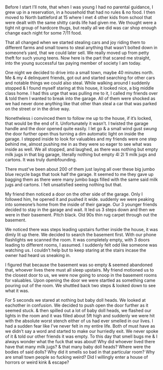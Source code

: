 Before I start I’ll note, that when I was young I had no parental guidance, I grew up in a reservation, in a household that had no rules & no food. I then moved to North battleford at 15 where I met 4 other kids from school that were dealt with the same shitty cards life had given me. We thought were a tight nit group of hardcore thugs, but really all we did was car shop enough change each night for some 7/11 food. 

That all changed when we started stealing cars and joy riding them to different farms and small towns to steal anything that wasn’t bolted down in someone’s yard, that we could later sell. We really moved up from petty theft for such young teens. Now here is the part that scared me straight, into the young successful tax paying member of society I am today. 

One night we decided to drive into a small town, maybe 40 minutes north. Me & my 4 delinquent friends, got out and started searching for other cars and notable things we could also steal. While walking around I suddenly stopped & I found myself staring at this house, it looked nice, a big middle class home. I had this urge that was pulling me to it, I called my friends over & told them I wanted to break into the garage. All of them were shocked as we had never done anything like that other than steal a car that was parked on the street or in the drive way. 

Nonetheless i convinced them to follow me up to the house, if it’s locked, that would be the end of it. Unfortunately it wasn’t. I twisted the garage handle and the door opened quite easily. I let go & a small wind gust swung the door further open thus turning a dim automatic light on inside the garage. I stepped inside to look for valuables and my friends were one step behind me, almost pushing me in as they were so eager to see what was inside as well. We all stopped, and laughed, as there was nothing but empty milk jugs in that big garage, literally nothing but empty 4l 2l 1l milk jugs and cartons. It was truly  dumbfounding. 

There must’ve been about 200 of them just laying all over these big jumbo blue recycle bags that took half the garage. It seemed to me they gave up bagging them as there were many jumbo bags filled with the same said milk jugs and cartons. I felt unsatisfied seeing nothing but that.

 My friend then noticed a door on the other side of the garage. Only I followed him, he opened it and pushed it wide. suddenly we were peaking into someone’s home from the inside of their garage. Our 3 younger friends decided to stay in the garage and wait. It led us 3 steps down and then we were in their basement. Pitch black. Old 90s thin rug carpet through out the basement. 

We noticed there was steps leading upstairs further inside the house, it was dimly lit up there. We decided to search the basement first. With our phone flashlights we scanned the room. It was completely empty, with 3 doors leading to different rooms, I assumed. I suddenly felt odd like someone was watching us. I couldn’t help but to keep staring at the stairs incase the owner had heard us sneaking in. 

I figured that because the basement was so empty & seemed abandoned that, whoever lives there must all sleep upstairs. My friend motioned us to the closest door to us, we were now going to snoop in the basement rooms for valuables. Upon opening the door we were startled as something came pouring out of the room. We shuttled back two steps & looked down to see what it was.

 For 5 seconds we stared at nothing but baby doll heads. We looked at eachother in confusion. We decided to push open the door further as it seemed stuck. & then spilled out a lot of baby doll heads, we flashed our lights in the room and it was filled about 5ft high and suddenly we were hit with the absolute worst stench either of us had ever smelled in our lives. I had a sudden fear like I’ve never felt in my entire life. Both of must have as we didn’t say a word and started to make our hurriedly exit. We never spoke of it & told our other friends it was empty. To this day that smell bugs me & I always wonder what the fuck that was about! Why did whoever lived there have that many milk jugs? & that many baby doll heads? Where were the bodies of said dolls? Why did it smells so bad in that particular room? Why are small town people so fucking weird? Did I willingly enter a house of horrors or weird kink & escape? 